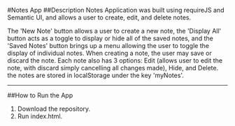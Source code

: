 #Notes App
##Description
Notes Application was built using requireJS and Semantic UI, and allows a user to create, edit, and delete notes.

The 'New Note' button allows a user to create a new note, the 'Display All' button acts as a toggle to display or hide all of the saved notes, and the 'Saved Notes' button brings up a menu allowing the user to toggle the display of individual notes. When creating a note, the user may save or discard the note. Each note also has 3 options: Edit (allows user to edit the note, with discard simply cancelling all changes made), Hide, and Delete. the notes are stored in localStorage under the key 'myNotes'.
***
##How to Run the App
1. Download the repository.
2. Run index.html.
